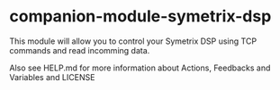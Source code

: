 # companion-module-symetrix-dsp

This module will allow you to control your Symetrix DSP using TCP commands and read incomming data.

Also see HELP.md for more information about Actions, Feedbacks and Variables and LICENSE
